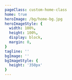 ```yaml
---
pageClass: custom-home-class
home: true
heroImage: /bg/home-bg.jpg
heroImageStyle: {
  width: 100%,
  height: 100%,
  display: block,
  margin: 0,
}
tagline: ''
bgImage: ''
bgImageStyle: {
  height: '350px'
}
---
```


<script>
export default {
  mounted() {
    this.$nextTick(() => {
      this.rainyDay();
    });
  },
  methods: {
    rainyDay: () => {
      var image = document.querySelector('.home-blog .hero .hero-img');
      image.onload = function () {
        var engine = new RainyDay({
          image: this,
          blur: 0,
          opacity: 0.7,
          parentElement: document.querySelector('.home-blog .hero'),
        });
        engine.rain([
            [2, 1, 0.88],
            [2, 3, 0.9],
        ], 80);
      };
      image.crossOrigin = 'anonymous';
      image.src = '/bg/home-bg.jpg';
    }
  }
}
</script>